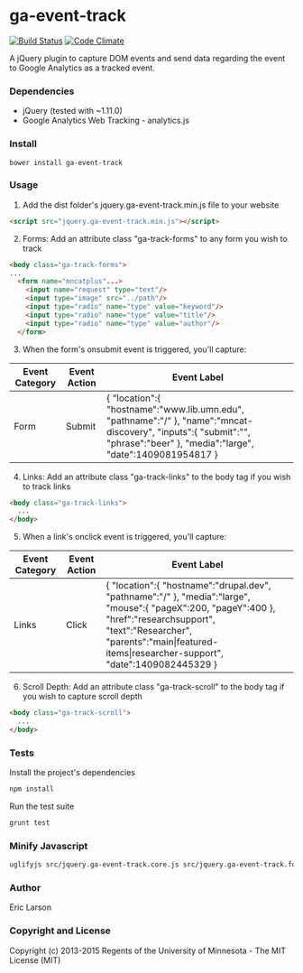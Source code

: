ga-event-track
====================

[![Build Status](https://travis-ci.org/UMNLibraries/ga-event-track.png?branch=master)](https://travis-ci.org/UMNLibraries/ga-event-track)
[![Code Climate](https://codeclimate.com/github/UMNLibraries/ga-event-track.png)](https://codeclimate.com/github/UMNLibraries/ga-event-track)

A jQuery plugin to capture DOM events and send data regarding the event to Google Analytics as a tracked event.

### Dependencies

* jQuery (tested with ~1.11.0)
* Google Analytics Web Tracking - analytics.js

### Install

```
bower install ga-event-track
```

### Usage

1. Add the dist folder's jquery.ga-event-track.min.js file to your website

  ```html
  <script src="jquery.ga-event-track.min.js"></script>
  ```

2. Forms: Add an attribute class "ga-track-forms" to any form you wish to track

  ```html
  <body class="ga-track-forms">
  ...
    <form name="mncatplus"...>
      <input name="request" type="text"/>
      <input type="image" src="../path"/>
      <input type="radio" name="type" value="keyword"/>
      <input type="radio" name="type" value="title"/>
      <input type="radio" name="type" value="author"/>
    </form>
  ```

3. When the form's onsubmit event is triggered, you'll capture:

  <table>
    <thead>
      <th>Event Category</th>
      <th>Event Action</th>
      <th>Event Label</th>
    </thead>
    <tbody>
      <tr>
        <td>Form</td>
        <td>Submit</td>
        <td>
        {
          "location":{
            "hostname":"www.lib.umn.edu",
            "pathname":"/"
            },
          "name":"mncat-discovery",
          "inputs":{
            "submit":"",
            "phrase":"beer"
            },
          "media":"large",
          "date":1409081954817
        }
        </td>
    </tbody>
  </table>

4. Links: Add an attribute class "ga-track-links" to the body tag if you wish to track links

  ```html
  <body class="ga-track-links">
    ...
  </body>
  ```

5. When a link's onclick event is triggered, you'll capture:

  <table>
    <thead>
      <th>Event Category</th>
      <th>Event Action</th>
      <th>Event Label</th>
    </thead>
    <tbody>
      <tr>
        <td>Links</td>
        <td>Click</td>
        <td>
          {
            "location":{
              "hostname":"drupal.dev",
              "pathname":"/"
              },
            "media":"large",
            "mouse":{
              "pageX":200,
              "pageY":400
              },
            "href":"researchsupport",
            "text":"Researcher",
            "parents":"main|featured-items|researcher-support",
            "date":1409082445329
          }
        </td>
    </tbody>
  </table>

6. Scroll Depth: Add an attribute class "ga-track-scroll" to the body tag if you wish to capture scroll depth

  ```html
  <body class="ga-track-scroll">
    ...
  </body>
  ```

### Tests

Install the project's dependencies

```bash
npm install
```

Run the test suite

```bash
grunt test
```

### Minify Javascript

```bash
uglifyjs src/jquery.ga-event-track.core.js src/jquery.ga-event-track.form-submit.js src/jquery.ga-event-track.link-click.js --source-map "dist/jquery.ga-event-track.min.js.map" -o "dist/jquery.ga-event-track.min.js"
```
### Author

Eric Larson

### Copyright and License

Copyright (c) 2013-2015 Regents of the University of Minnesota - The MIT License (MIT)
